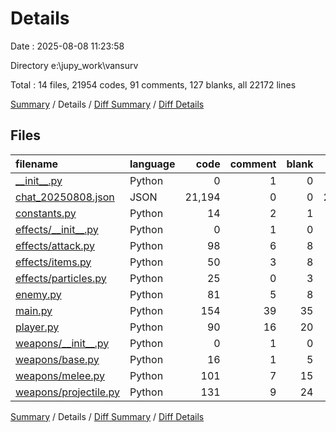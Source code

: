 # Details

Date : 2025-08-08 11:23:58

Directory e:\\jupy_work\\vansurv

Total : 14 files,  21954 codes, 91 comments, 127 blanks, all 22172 lines

[Summary](results.md) / Details / [Diff Summary](diff.md) / [Diff Details](diff-details.md)

## Files
| filename | language | code | comment | blank | total |
| :--- | :--- | ---: | ---: | ---: | ---: |
| [\_\_init\_\_.py](/__init__.py) | Python | 0 | 1 | 0 | 1 |
| [chat\_20250808.json](/chat_20250808.json) | JSON | 21,194 | 0 | 0 | 21,194 |
| [constants.py](/constants.py) | Python | 14 | 2 | 1 | 17 |
| [effects/\_\_init\_\_.py](/effects/__init__.py) | Python | 0 | 1 | 0 | 1 |
| [effects/attack.py](/effects/attack.py) | Python | 98 | 6 | 8 | 112 |
| [effects/items.py](/effects/items.py) | Python | 50 | 3 | 8 | 61 |
| [effects/particles.py](/effects/particles.py) | Python | 25 | 0 | 3 | 28 |
| [enemy.py](/enemy.py) | Python | 81 | 5 | 8 | 94 |
| [main.py](/main.py) | Python | 154 | 39 | 35 | 228 |
| [player.py](/player.py) | Python | 90 | 16 | 20 | 126 |
| [weapons/\_\_init\_\_.py](/weapons/__init__.py) | Python | 0 | 1 | 0 | 1 |
| [weapons/base.py](/weapons/base.py) | Python | 16 | 1 | 5 | 22 |
| [weapons/melee.py](/weapons/melee.py) | Python | 101 | 7 | 15 | 123 |
| [weapons/projectile.py](/weapons/projectile.py) | Python | 131 | 9 | 24 | 164 |

[Summary](results.md) / Details / [Diff Summary](diff.md) / [Diff Details](diff-details.md)